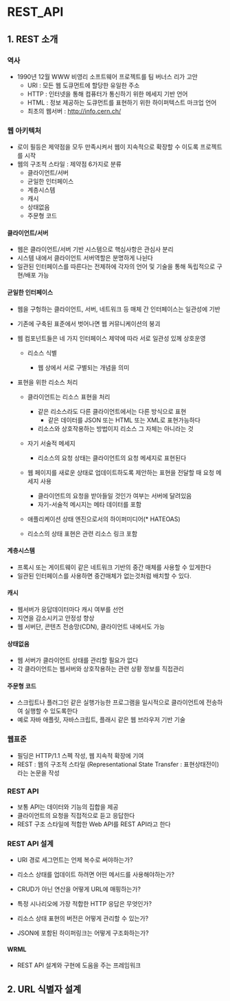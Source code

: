 # REST_API



## 1. REST 소개



### 역사

- 1990년 12월 WWW 비영리 소프트웨어 프로젝트를 팀 버너스 리가 고안
  - URI : 모든 웹 도큐먼트에 할당한 유일한 주소
  - HTTP : 인터넷을 통해 컴퓨터가 통신하기 위한 메세지 기반 언어
  - HTML : 정보 제공하는 도큐먼트를 표현하기 위한 하이퍼텍스트 마크업 언어
  - 최초의 웹서버 : http://info.cern.ch/





### 웹 아키텍처

- 로이 필등은 제약점을 모두 만족시켜서 웹이 지속적으로 확장할 수 이도록 프로젝트를 시작
- 웹의 구조적 스타일 : 제약점 6가지로 분류
  - 클라이언트/서버
  - 균일한 인터페이스
  - 계층시스템
  - 캐시
  - 상태없음
  - 주문형 코드



#### 클라이언트/서버

- 웹은 클라이언트/서버 기반 시스템으로 핵심사항은 관심사 분리
- 시스템 내에서 클라이언트 서버역할은 분명하게 나뉜다
- 일관된 인터페이스를 따른다는 전제하에 각자의 언어 및 기술을 통해 독립적으로 구현/배포 가능



#### 균일한 인터페이스

- 웹을 구헝하는 클라이언트, 서버, 네트워크 등 매체 간 인터페이스는 일관성에 기반

- 기존에 구축된 표준에서 벗어나면 웹 커뮤니케이션의 붕괴

- 웹 컴포넌트들은 네 가지 인터페이스 제약에 따라 서로 일관성 있께 상호운영

  - 리소스 식별

    - 웹 상에서 서로 구별되는 개념을 의미
- 표현을 위한 리소스 처리
  
  - 클라이언트는 리소스 표현을 처리
    - 같은 리소스라도 다른 클라이언트에서는 다른 방식으로 표현
      - 같은 데이터를 JSON 또는 HTML 또는 XML로 표현가능하다
    - 리소스와 상호작용하는 방법이지 리소스 그 자체는 아니라는 것
  - 자기 서술적 메세지

    - 리소스의 요청 상태는 클라이언트의 요청 메세지로 표현된다
  - 웹 페이지를 새로운 상태로 업데이트하도록 제안하는 표현을 전달할 때 요청 메세지 사용
      - 클라이언트의 요청을 받아들일 것인가 여부는 서버에 달려있음
    - 자기-서술적 메시지는 메타 데이터를 포함
  - 애플리케이션 상태 엔진으로서의 하이퍼미디어(* HATEOAS)
  - 리소스의 상태 표현은 관련 리소스 링크 포함

#### 계층시스템

-  프록시 또는 게이트웨이 같은 네트워크 기반의 중간 매체를 사용할 수 있게한다
- 일관된 인터페이스를 사용하면 중간매체가 없는것처럼 배치할 수 있다.

#### 캐시

- 웹서버가 응답데이터마다 캐시 여부를 선언
- 지연을 감소시키고 안정성 향상
- 웹 서버단, 콘텐츠 전송망(CDN), 클라이언트 내에서도 가능

#### 상태없음

- 웹 서버가 클라이언트 상태를 관리할 필요가 없다
- 각 클라이언트는 웹서버와 상호작용하는 관련 상황 정보를 직접관리

#### 주문형 코드

- 스크립트나 플러그인 같은 실행가능한 프로그램을 일시적으로 클라이언트에 전송하여 실행할 수 있도록한다
- 예로 자바 애플릿, 자바스크립트, 플래시 같은 웹 브라우저 기반 기술



### 웹표준

- 필딩은 HTTP/1.1 스펙 작성, 웹 지속적 확장에 기여
- REST : 웹의 구조적 스타일 (Representational State Transfer : 표현상태전이)라는 논문을 작성



### REST API

- 보통 API는 데이터와 기능의 집합을 제공
- 클라이언트의 요청을 직접적으로 듣고 응답한다
- REST 구조 스타일에 적합한 Web API를 REST API라고 한다



### REST API 설계

- URI 경로 세그먼트는 언제 복수로 써야하는가?
- 리소스 상태를 업데이트 하려면 어떤 메서드를 사용해야하는가?
- CRUD가 아닌 연산을 어떻게 URL에 매핑하는가?
- 특정 시나리오에 가장 적합한 HTTP 응답은 무엇인가?
- 리소스 상태 표현의 버전은 어떻게 관리할 수 있는가?

- JSON에 포함된 하이퍼링크는 어떻게 구조화하는가?



#### WRML 

- REST API 설계와 구현에 도움을 주는 프레임워크



## 2. URL 식별자 설계



















